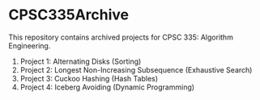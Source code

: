 # CPSC335Archive
This repository contains archived projects for CPSC 335: Algorithm Engineering.

1. Project 1: Alternating Disks (Sorting)
2. Project 2: Longest Non-Increasing Subsequence (Exhaustive Search)
3. Project 3: Cuckoo Hashing (Hash Tables)
4. Project 4: Iceberg Avoiding (Dynamic Programming)
